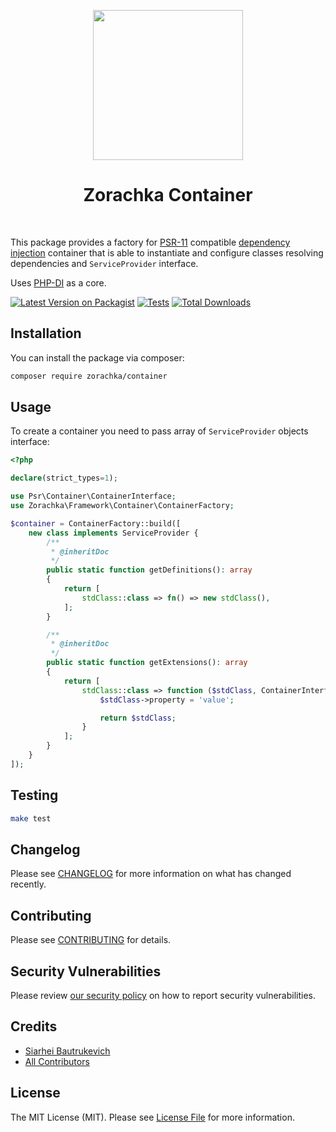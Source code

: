 <p align="center">
    <a href="https://github.com/zorachka" target="_blank">
        <img src="https://avatars0.githubusercontent.com/u/86768962" height="240px">
    </a>
    <h1 align="center">Zorachka Container</h1>
    <br>
</p>

This package provides a factory for [PSR-11](http://www.php-fig.org/psr/psr-11/) compatible
[dependency injection](http://en.wikipedia.org/wiki/Dependency_injection) container that is able to instantiate
and configure classes resolving dependencies and `ServiceProvider` interface.

Uses [PHP-DI](https://php-di.org/) as a core.

[![Latest Version on Packagist](https://img.shields.io/packagist/v/zorachka/container.svg?style=flat-square)](https://packagist.org/packages/zorachka/container)
[![Tests](https://github.com/zorachka/container/actions/workflows/run-tests.yml/badge.svg?branch=main)](https://github.com/zorachka/container/actions/workflows/run-tests.yml)
[![Total Downloads](https://img.shields.io/packagist/dt/zorachka/container.svg?style=flat-square)](https://packagist.org/packages/zorachka/container)
## Installation

You can install the package via composer:

```bash
composer require zorachka/container
```

## Usage

To create a container you need to pass array of `ServiceProvider` objects interface:

```php
<?php

declare(strict_types=1);

use Psr\Container\ContainerInterface;
use Zorachka\Framework\Container\ContainerFactory;

$container = ContainerFactory::build([
    new class implements ServiceProvider {
        /**
         * @inheritDoc
         */
        public static function getDefinitions(): array
        {
            return [
                stdClass::class => fn() => new stdClass(),
            ];
        }

        /**
         * @inheritDoc
         */
        public static function getExtensions(): array
        {
            return [
                stdClass::class => function ($stdClass, ContainerInterface $container): stdClass {
                    $stdClass->property = 'value';

                    return $stdClass;
                }
            ];
        }
    }
]);

```

## Testing

```bash
make test
```

## Changelog

Please see [CHANGELOG](CHANGELOG.md) for more information on what has changed recently.

## Contributing

Please see [CONTRIBUTING](.github/CONTRIBUTING.md) for details.

## Security Vulnerabilities

Please review [our security policy](../../security/policy) on how to report security vulnerabilities.

## Credits

- [Siarhei Bautrukevich](https://github.com/bautrukevich)
- [All Contributors](../../contributors)

## License

The MIT License (MIT). Please see [License File](LICENSE.md) for more information.
